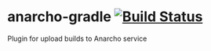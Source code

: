 anarcho-gradle [![Build Status](https://travis-ci.org/nrudenko/anarcho-gradle.svg?branch=master)](https://travis-ci.org/nrudenko/anarcho-gradle)
==============

Plugin for upload builds to Anarcho service
